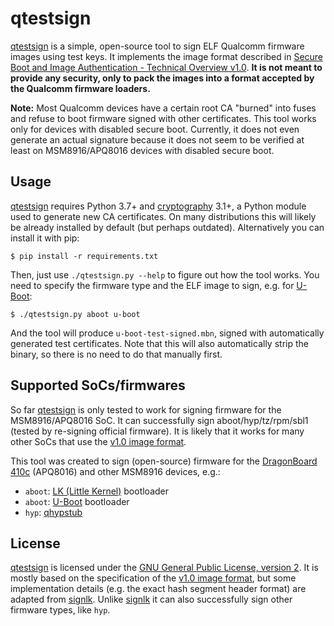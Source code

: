 # qtestsign
[qtestsign] is a simple, open-source tool to sign ELF Qualcomm firmware images using test keys.
It implements the image format described in [Secure Boot and Image Authentication - Technical Overview v1.0](
https://www.qualcomm.com/media/documents/files/secure-boot-and-image-authentication-technical-overview-v1-0.pdf).
**It is not meant to provide any security, only to pack the images into a format accepted by the Qualcomm
firmware loaders.**

**Note:** Most Qualcomm devices have a certain root CA "burned" into fuses and refuse to boot firmware
signed with other certificates. This tool works only for devices with disabled secure boot. Currently,
it does not even generate an actual signature because it does not seem to be verified at least on
MSM8916/APQ8016 devices with disabled secure boot.

## Usage
[qtestsign] requires Python 3.7+ and [cryptography] 3.1+, a Python module used to generate new CA certificates.
On many distributions this will likely be already installed by default (but perhaps outdated).
Alternatively you can install it with pip:

```
$ pip install -r requirements.txt
```

Then, just use `./qtestsign.py --help` to figure out how the tool works. You need to specify the firmware type
and the ELF image to sign, e.g. for [U-Boot]:

```
$ ./qtestsign.py aboot u-boot
```

And the tool will produce `u-boot-test-signed.mbn`, signed with automatically generated test certificates.
Note that this will also automatically strip the binary, so there is no need to do that manually first.

## Supported SoCs/firmwares
So far [qtestsign] is only tested to work for signing firmware for the MSM8916/APQ8016 SoC.
It can successfully sign aboot/hyp/tz/rpm/sbl1 (tested by re-signing official firmware).
It is likely that it works for many other SoCs that use the [v1.0 image format].

This tool was created to sign (open-source) firmware for the [DragonBoard 410c] (APQ8016) and other MSM8916 devices, e.g.:
- `aboot`: [LK (Little Kernel)] bootloader
- `aboot`: [U-Boot] bootloader
- `hyp`: [qhypstub]

## License
[qtestsign] is licensed under the [GNU General Public License, version 2]. It is mostly based on the specification
of the [v1.0 image format], but some implementation details (e.g. the exact hash segment header format) are adapted
from [signlk]. Unlike [signlk] it can also successfully sign other firmware types, like `hyp`.

[qtestsign]: https://github.com/msm8916-mainline/qtestsign
[cryptography]: https://cryptography.io
[v1.0 image format]: https://www.qualcomm.com/media/documents/files/secure-boot-and-image-authentication-technical-overview-v1-0.pdf
[DragonBoard 410c]: https://www.96boards.org/product/dragonboard410c/
[LK (Little Kernel)]: https://git.linaro.org/landing-teams/working/qualcomm/lk.git
[U-Boot]: https://www.denx.de/wiki/U-Boot
[qhypstub]: https://github.com/msm8916-mainline/qhypstub
[GNU General Public License, version 2]: https://www.gnu.org/licenses/old-licenses/gpl-2.0.html
[signlk]: https://git.linaro.org/landing-teams/working/qualcomm/signlk.git
